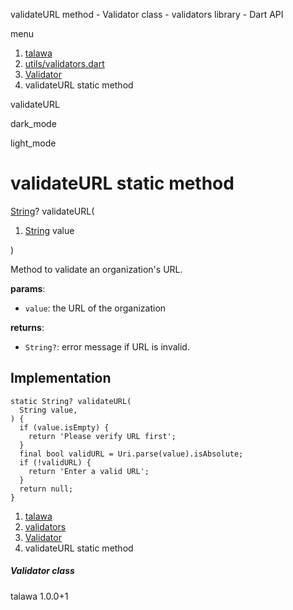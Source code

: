 




validateURL method - Validator class - validators library - Dart API







menu

1. [talawa](../../index.html)
2. [utils/validators.dart](../../file-___home_harshil_Desktop_open-source_palisadoes_talawa_lib_utils_validators/)
3. [Validator](../../file-___home_harshil_Desktop_open-source_palisadoes_talawa_lib_utils_validators/Validator-class.html)
4. validateURL static method

validateURL


dark\_mode

light\_mode




# validateURL static method


[String](https://api.flutter.dev/flutter/dart-core/String-class.html)?
validateURL(

1. [String](https://api.flutter.dev/flutter/dart-core/String-class.html) value

)

Method to validate an organization's URL.

**params**:

* `value`: the URL of the organization

**returns**:

* `String?`: error message if URL is invalid.

## Implementation

```
static String? validateURL(
  String value,
) {
  if (value.isEmpty) {
    return 'Please verify URL first';
  }
  final bool validURL = Uri.parse(value).isAbsolute;
  if (!validURL) {
    return 'Enter a valid URL';
  }
  return null;
}
```

 


1. [talawa](../../index.html)
2. [validators](../../file-___home_harshil_Desktop_open-source_palisadoes_talawa_lib_utils_validators/)
3. [Validator](../../file-___home_harshil_Desktop_open-source_palisadoes_talawa_lib_utils_validators/Validator-class.html)
4. validateURL static method

##### Validator class





talawa
1.0.0+1






